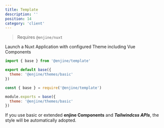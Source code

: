 ```yaml
---
title: Template
description: ''
position: 14
category: 'client'
---
```


> Requires `@enjine/nuxt`

Launch a Nuxt Application with configured  Theme including Vue Components

<code-group>
  <code-block label="es6" active>

  ```js
  import { base } from '@enjine/template'

  export default base({
    theme: '@enjine/themes/basic'
  })
  ```

  </code-block>
  <code-block label="commonjs">

  ```js
  const { base } = require('@enjine/template')

  module.exports = base({
    theme: '@enjine/themes/basic'
  })
  ```

  </code-block>
</code-group>

If you use basic or extended **enjine Components** and ***Tailwindcss APIs***, the style will be automatically adopted.
